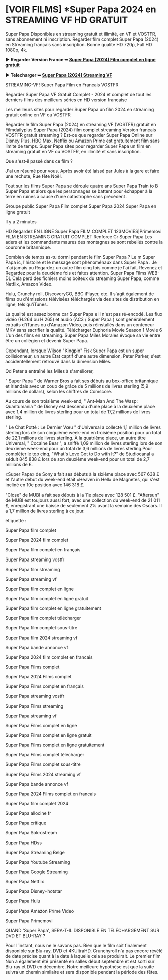 # [VOIR FILMS] *Super Papa 2024 en STREAMING VF HD GRATUIT


Super Papa Disponibles en streaming gratuit et illimité, en VF et VOSTFR, sans abonnement ni inscription. Regarder film complet Super Papa (2024) en Streaming français sans inscription. Bonne qualite HD 720p, Full HD 1080p, 4k.

**▶️ Regarder Version France ➥ [Super Papa (2024) Film complet en ligne gratuit](https://is.gd/vDq7Ja)**

**▶️ Telecharger ➥ [Super Papa [2024] Streaming VF](https://is.gd/vDq7Ja)**


STREAMING-VF! Super Papa Film en Francais VOSTFR

Regarder Super Papa VF Gratuit Complet - 2024 et complet de tout les derniers films des meilleurs séries en HD version francaise

Les meilleurs sites pour regarder Super Papa un film 2024 en streaming gratuit online en VF ou VOSTFR

Regarder le film Super Papa (2024) en streaming VF (VOSTFR) gratuit en Filmdailyplus Super Papa (2024) film complet streaming Version français VOSTFR gratuit streaming ? Est-ce que regarder Super Papa Online sur Disney Plus, HBO Max, Netflix ou Amazon Prime est gratuitement film sans limite de temps. Super Papa sites pour regarder Super Papa un film en streaming gratuit en VF ou VOSTFR, en illimité et sans inscription.

Que s'est-il passé dans ce film ?

J'ai un résumé pour vous. Après avoir été laissé par Jules à la gare et faire une rechute, Rue fête Noël.

Tout sur les films Super Papa se déroule quatre ans Super Papa Train to B Super Papa et alors que les personnages se battent pour échapper à la terre en ruines à cause d'une catastrophe sans précédent .

Groupe public Super Papa Film complet Super Papa 2024 Super Papa en ligne gratuit

Il y a 2 minutes

HD Regardez EN LIGNE Super Papa FILM COMPLET 123MOVIES|Primemovi FILM EN STREAMING GRATUIT COMPLET Renforce Cr Super Papa Les aders et les commandants maures des montagnes se sont rebellés contre la couronne britannique.

Combien de temps as-tu dormi pendant le film Super Papa ? Le m Super Papa ic, l'histoire et le message sont phénoménaux dans Super Papa . Je n'ai jamais pu Regardez un autre film cinq fois comme je l'ai fait. Revenez et Regardez pour la deuxième fois et faites attention. Super Papa Films WEB-DL Cela perd des fichiers moins boiteux du streaming Super Papa, comme Netflix, Amazon Video.

Hulu, Crunchy roll, DiscoveryGO, BBC iPlayer, etc. Il s'agit également de films ou d'émissions télévisées téléchargés via des sites de distribution en ligne, tels qu'iTunes.

La qualité est assez bonne car Super Papa e il n'est pas ré-encodé. Les flux vidéo (H.264 ou H.265) et audio (AC3 / Super Papa ) sont généralement extraits d'iTunes ou d'Amazon Video, puis réinstallés dans un conteneur MKV sans sacrifier la qualité. Télécharger Euphoria Movie Season 1 Movie 6 L'un des films en streaming. Super Papa Miles Morales évoque sa vie entre être un collégien et devenir Super Papa.

Cependant, lorsque Wilson "Kingpin" Fisk Super Papa est un super collisionneur, un autre État captif d'une autre dimension, Peter Parker, s'est accidentellement retrouvé dans la dimension Miles.

Qd Peter a entraîné les Miles à s'améliorer,

" Super Papa " de Warner Bros a fait ses débuts au box-office britannique et irlandais avec un coup de grâce de 5 millions de livres sterling (5,9 millions de dollars), selon les chiffres de Comscore.

Au cours de son troisième week-end, " Ant-Man And The Wasp: Quantumania " de Disney est descendu d'une place à la deuxième place avec 1,4 million de livres sterling pour un total de 17,2 millions de livres sterling.

" Le Chat Potté : Le Dernier Vœu " d'Universal a collecté 1,1 million de livres sterling lors de son cinquième week-end en troisième position pour un total de 22,1 millions de livres sterling. À la quatrième place, un autre titre Universal, " Cocaine Bear ", a sniffé 1,09 million de livres sterling lors de son deuxième week-end pour un total de 3,6 millions de livres sterling.Pour compléter le top cinq, "What's Love Got to Do with It?" de Studiocanal a séduit 845 838 £ lors de son deuxième week-end pour un total de 2,7 millions de £.

«Super Papa» de Sony a fait ses débuts à la sixième place avec 567 638 £ et l'autre début du week-end était «Heaven in Hell» de Magnetes, qui s'est incliné en 10e position avec 146 318 £.

"Close" de MUBI a fait ses débuts à la 11e place avec 128 501 £. "Aftersun" de MUBI est toujours aussi fort, avec une collection du week-end de 21 011 £, enregistrant une baisse de seulement 2% avant la semaine des Oscars. Il a 1,7 million de livres sterling à ce jour.

étiquette :

Super Papa film complet

Super Papa 2024 film complet

Super Papa film complet en français

Super Papa streaming vostfr

Super Papa film streaming

Super Papa streaming vf

Super Papa film complet en ligne

Super Papa film complet en ligne gratuit

Super Papa film complet en ligne gratuitement

Super Papa film complet télécharger

Super Papa film complet sous-titre

Super Papa film 2024 streaming vf

Super Papa bande annonce vf

Super Papa 2024 film complet en francais

Super Papa Films complet

Super Papa 2024 Films complet

Super Papa Films complet en français

Super Papa streaming vostfr

Super Papa Films streaming

Super Papa streaming vf

Super Papa Films complet en ligne

Super Papa Films complet en ligne gratuit

Super Papa Films complet en ligne gratuitement

Super Papa Films complet télécharger

Super Papa Films complet sous-titre

Super Papa Films 2024 streaming vf

Super Papa bande annonce vf

Super Papa 2024 Films complet en francais

Super Papa film complet 2024

Super Papa allocine fr

Super Papa critique

Super Papa Sokrostream

Super Papa HDss

Super Papa Streaming Belge

Super Papa Youtube Streaming

Super Papa Google Streaming

Super Papa Netflix

Super Papa Disney+hotstar

Super Papa Hulu

Super Papa Amazon Prime Video

Super Papa Primemovi

QUAND 'Super Papa', SERA-T-IL DISPONIBLE EN TÉLÉCHARGEMENT SUR DVD ET BLU-RAY ?

Pour l’instant, nous ne le savons pas. Bien que le film soit finalement disponible sur Blu-ray, DVD et 4KUltraHD, Crunchyroll n'a pas encore révélé de date précise quant à la date à laquelle cela se produirait. Le premier film Nun a également été présenté en salles début septembre et est sorti sur Blu-ray et DVD en décembre. Notre meilleure hypothèse est que la suite suivra un chemin similaire et sera disponible pendant la période des fêtes.
